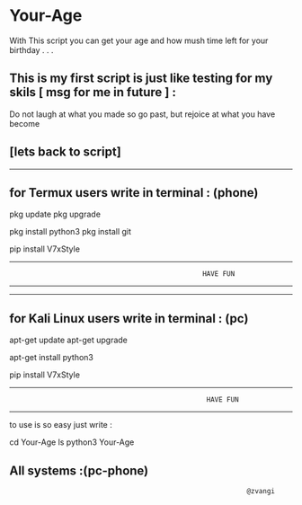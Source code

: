 # Your-Age
With This script you can get your age and how mush time left for your birthday . . .

This is my first script is just like testing for my skils
[ msg for me in future ] :
-------------------------
Do not laugh at what you made so go past, but rejoice at what you have become


[lets back to script]
----------------------

************************************
for Termux users write in terminal : (phone)
------------------------------------

pkg update
pkg upgrade


pkg install python3
pkg install git


pip install V7xStyle

-------------------------------------------------------------
                                                    HAVE FUN
-------------------------------------------------------------


****************************************
for Kali Linux users write in terminal : (pc)
----------------------------------------

apt-get update
apt-get upgrade


apt-get install python3


pip install V7xStyle

-------------------------------------------------------------
                                                     HAVE FUN
-------------------------------------------------------------

to use is so easy just write :

cd Your-Age
ls
python3 Your-Age

All systems :(pc-phone)
-------------

                                                               @zvangi

                                                              
